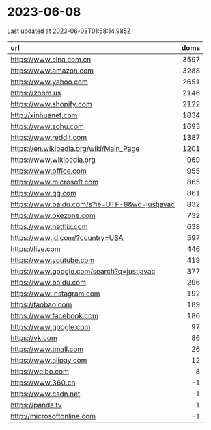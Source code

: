 # 2023-06-08

<!-- BEGIN -->
Last updated at 2023-06-08T01:58:14.985Z

url | doms
:- | -:
https://www.sina.com.cn | 3597
https://www.amazon.com | 3288
https://www.yahoo.com | 2651
https://zoom.us | 2146
https://www.shopify.com | 2122
http://xinhuanet.com | 1834
https://www.sohu.com | 1693
https://www.reddit.com | 1387
https://en.wikipedia.org/wiki/Main_Page | 1201
https://www.wikipedia.org | 969
https://www.office.com | 955
https://www.microsoft.com | 865
https://www.qq.com | 861
https://www.baidu.com/s?ie=UTF-8&wd=justjavac | 832
https://www.okezone.com | 732
https://www.netflix.com | 638
https://www.jd.com/?country=USA | 597
https://live.com | 446
https://www.youtube.com | 419
https://www.google.com/search?q=justjavac | 377
https://www.baidu.com | 296
https://www.instagram.com | 192
https://taobao.com | 189
https://www.facebook.com | 186
https://www.google.com | 97
https://vk.com | 86
https://www.tmall.com | 26
https://www.alipay.com | 12
https://weibo.com | 8
https://www.360.cn | -1
https://www.csdn.net | -1
https://panda.tv | -1
http://microsoftonline.com | -1
<!-- END -->
